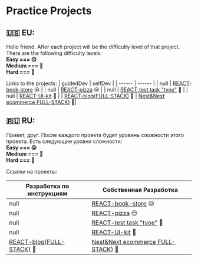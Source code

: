 # Practice Projects

## 🇺🇸 EU: 
Hello friend.
After each project will be the difficulty level of that project. There are the following difficulty levels:
<br/>
<b>Easy === 😒
<br/>
Medium === 👀
<br/>
Hard === 💋
<br/>
</b>


Links to the projects:
| guidedDev  | selfDev |
| ------ | ------ |
| null | [REACT-book-store](https://github.com/gudkovWay/projects/tree/main/selfDev/react-book-store) 😒 |
| null | [REACT-pizza](https://github.com/gudkovWay/react-pizza) 😒 |
| null | [REACT-test task "tvoe"](https://github.com/gudkovWay/tvoe) 👀  |
| null | [REACT-UI-kit](https://github.com/gudkovWay/ui-testtask) 👀  |
| [REACT-blog(FULL-STACK)](https://github.com/gudkovWay/projects/tree/main/guidedDev/react-blog)  👀 | [Nest&Next ecommerce FULL-STACK)](https://github.com/gudkovWay/ecommerce) 💋|


## 🇷🇺 RU:

Привет, друг.
После каждого проекта будет уровень сложности этого проекта. Есть следующие уровни сложности:<br/>
<b>Easy === 😒 
<br/>
Medium === 👀
<br/>
Hard === 💋
<br/>
</b>

Ссылки на проекты:

| Разработка по инструкциям  | Собственная Разработка |
| ------ | ------ |
| null | [REACT-book-store](https://github.com/gudkovWay/projects/tree/main/selfDev/react-book-store) 😒 |
| null | [REACT-pizza](https://github.com/gudkovWay/react-pizza) 😒 |
| null | [REACT-test task "tvoe"](https://github.com/gudkovWay/tvoe) 👀  |
| null | [REACT-UI-kit](https://github.com/gudkovWay/ui-testtask) 👀  |
| [REACT-blog(FULL-STACK)](https://github.com/gudkovWay/projects/tree/main/guidedDev/react-blog)  👀 | [Nest&Next ecommerce FULL-STACK)](https://github.com/gudkovWay/ecommerce) 💋|
